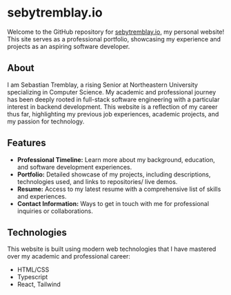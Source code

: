 # sebytremblay.io

Welcome to the GitHub repository for [sebytremblay.io](https://sebytremblay.io), my personal website! This site serves as a professional portfolio, showcasing my experience and projects as an aspiring software developer.

## About

I am Sebastian Tremblay, a rising Senior at Northeastern University specializing in Computer Science. My academic and professional journey has been deeply rooted in full-stack software engineering with a particular interest in backend development. This website is a reflection of my career thus far, highlighting my previous job experiences, academic projects, and my passion for technology.

## Features

- **Professional Timeline:** Learn more about my background, education, and software development experiences.
- **Portfolio:** Detailed showcase of my projects, including descriptions, technologies used, and links to repositories/ live demos.
- **Resume:** Access to my latest resume with a comprehensive list of skills and experiences.
- **Contact Information:** Ways to get in touch with me for professional inquiries or collaborations.

## Technologies

This website is built using modern web technologies that I have mastered over my academic and professional career:

- HTML/CSS
- Typescript
- React, Tailwind